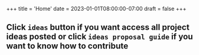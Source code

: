 +++
title = 'Home'
date = 2023-01-01T08:00:00-07:00
draft = false
+++

## Click `ideas` button if you want access all project ideas posted or click `ideas proposal guide` if you want to know how to contribute 
